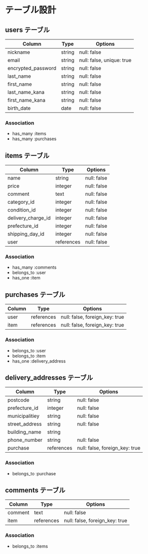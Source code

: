 # テーブル設計

## users テーブル

| Column                | Type    | Options                   |
| --------------------- | ------- | ------------------------- |
| nickname              | string  | null: false               |
| email                 | string  | null: false, unique: true |
| encrypted_password    | string  | null: false               |
| last_name             | string  | null: false               |
| first_name            | string  | null: false               |
| last_name_kana        | string  | null: false               |
| first_name_kana       | string  | null: false               |
| birth_date            | date    | null: false               |



### Association

- has_many :items
- has_many :purchases


## items テーブル

| Column             | Type       | Options       |
| ------------------ | ---------- | ------------- |
| name               | string     | null: false   |
| price              | integer    | null: false   |
| comment            | text       | null: false   |
| category_id        | integer    | null: false   |
| condition_id       | integer    | null: false   |
| delivery_charge_id | integer    | null: false   |
| prefecture_id      | integer    | null: false   |
| shipping_day_id    | integer    | null: false   |
| user               | references | null: false   |


### Association

- has_many :comments
- belongs_to :user
- has_one :item





## purchases テーブル

| Column             | Type       | Options                        |
| ------------------ | ---------- | ------------------------------ |
| user               | references | null: false, foreign_key: true |
| item               | references | null: false, foreign_key: true |


### Association

- belongs_to :user
- belongs_to :item
- has_one :delivery_address



## delivery_addresses テーブル

| Column               | Type       | Options                        |
| -------------------- | ---------- | ------------------------------ |
| postcode             | string     | null: false                    |
| prefecture_id        | integer    | null: false                    |
| municipalitiey       | string     | null: false                    |
| street_address       | string     | null: false                    |
| building_name        | string     |                                |
| phone_number         | string     | null: false                    |
| purchase             | references | null: false, foreign_key: true |


### Association

- belongs_to :purchase







## comments テーブル

| Column             | Type       | Options                        |
| ------------------ | ---------- | ------------------------------ |
| comment            | text       | null: false                    |
| item               | references | null: false, foreign_key: true |


### Association
- belongs_to :items